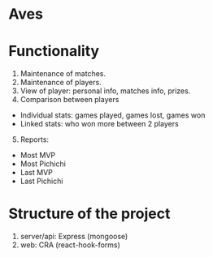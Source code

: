 # Aves

Functionality
=============

1. Maintenance of matches.
2. Maintenance of players.
3. View of player: personal info, matches info, prizes.
4. Comparison between players
- Individual stats: games played, games lost, games won
- Linked stats: who won more between 2 players
5. Reports:
- Most MVP
- Most Pichichi
- Last MVP
- Last Pichichi

Structure of the project
========================
1. server/api: Express (mongoose)
2. web: CRA (react-hook-forms)
